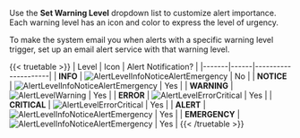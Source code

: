 &NewLine;

Use the **Set Warning Level** dropdown list to customize alert importance. Each warning level has an icon and color to express the level of urgency.

To make the system email you when alerts with a specific warning level trigger, set up an email alert service with that warning level.

{{< truetable >}}
| Level | Icon | Alert Notification? |
|-------|------|---------------------|
| **INFO** | ![AlertLevelInfoNoticeAlertEmergency](/images/SCALE/Dashboard/AlertLevelInfoNoticeAlertEmergency.png "Alert Levels") | No |
| **NOTICE** | ![AlertLevelInfoNoticeAlertEmergency](/images/SCALE/Dashboard/AlertLevelInfoNoticeAlertEmergency.png "Alert Levels") | Yes |
| **WARNING** | ![AlertLevelWarning](/images/SCALE/Dashboard/AlertLevelWarning.png "Alert Levels") | Yes |
| **ERROR** | ![AlertLevelErrorCritical](/images/SCALE/Dashboard/AlertLevelErrorCritical.png "Alert Levels") | Yes |
| **CRITICAL** | ![AlertLevelErrorCritical](/images/SCALE/Dashboard/AlertLevelErrorCritical.png "Alert Levels") | Yes |
| **ALERT** | ![AlertLevelInfoNoticeAlertEmergency](/images/SCALE/Dashboard/AlertLevelInfoNoticeAlertEmergency.png "Alert Levels") | Yes |
| **EMERGENCY** | ![AlertLevelInfoNoticeAlertEmergency](/images/SCALE/Dashboard/AlertLevelInfoNoticeAlertEmergency.png "Alert Levels") | Yes |
{{< /truetable >}}
